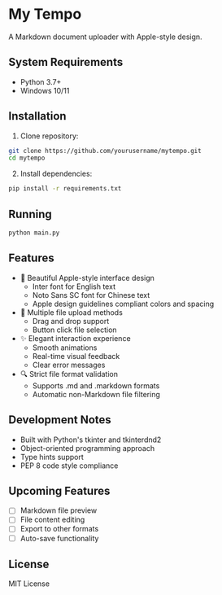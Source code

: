 # My Tempo

A Markdown document uploader with Apple-style design.

## System Requirements

- Python 3.7+
- Windows 10/11

## Installation

1. Clone repository:
```bash
git clone https://github.com/yourusername/mytempo.git
cd mytempo
```

2. Install dependencies:
```bash
pip install -r requirements.txt
```

## Running

```bash
python main.py
```

## Features

- 🎨 Beautiful Apple-style interface design
  - Inter font for English text
  - Noto Sans SC font for Chinese text
  - Apple design guidelines compliant colors and spacing
- 📄 Multiple file upload methods
  - Drag and drop support
  - Button click file selection
- ✨ Elegant interaction experience
  - Smooth animations
  - Real-time visual feedback
  - Clear error messages
- 🔍 Strict file format validation
  - Supports .md and .markdown formats
  - Automatic non-Markdown file filtering

## Development Notes

- Built with Python's tkinter and tkinterdnd2
- Object-oriented programming approach
- Type hints support
- PEP 8 code style compliance

## Upcoming Features

- [ ] Markdown file preview
- [ ] File content editing
- [ ] Export to other formats
- [ ] Auto-save functionality

## License

MIT License 